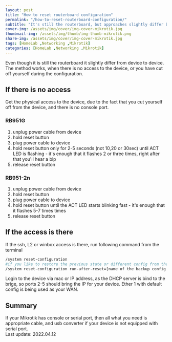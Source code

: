 ```yaml
---
layout: post
title: "How to reset routerboard configuration"
permalink: "/how-to-reset-routerboard-configuration/"
subtitle: "It's still the routerboard, but approaches slightly differ between products"
cover-img: /assets/img/cover/img-cover-mikrotik.jpg
thumbnail-img: /assets/img/thumb/img-thumb-mikrotik.png
share-img: /assets/img/cover/img-cover-mikrotik.jpg
tags: [HomeLab ,Networking ,Mikrotik]
categories: [HomeLab ,Networking ,Mikrotik]
---
```

Even though it is still the routerboard it slightly differ from device to device.
The method works, when there is no access to the device, or you have cut off yourself during the configuration.

## If there is no access
Get the physical access to the device, due to the fact that you cut yourself off from the device, and there is no console port.
### RB951G
1. unplug power cable from device
2. hold reset button
3. plug power cable to device
4. hold reset button only for 2-5 seconds (not 10,20 or 30sec) until ACT LED is flashing - it's enough that it flashes 2 or three times, right after that you'll hear a bip
5. release reset button

### RB951-2n
1. unplug power cable from device
2. hold reset button
3. plug power cable to device
4. hold reset button until the ACT LED starts blinking fast - it's enough that it flashes 5-7 times times
5. release reset button

## If the access is there
If the ssh, L2 or winbox access is there, run following command from the terminal
```bash
/system reset-configuration
#if you like to restore the previous state or different config from the backup
/system reset-configuration run-after-reset=[name of the backup config file]
```
Login to the device via mac or IP address, as the DHCP server is bind to the brige, so ports 2-5 should bring the IP for your device. Ether 1 with default config is being used as your WAN.

## Summary
If your Mikrotik has console or serial port, then all what you need is appropriate cable, and usb converter if your device is not equipped with serial port.<br>
Last update: 2022.04.12